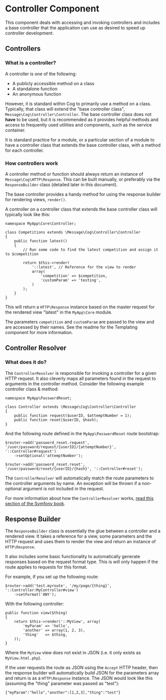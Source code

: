 # Controller Component

This component deals with accessing and invoking controllers and includes a base controller that the application can use as desired to speed up controller development.

## Controllers

### What is a controller?

A controller is one of the following:

- A publicly accessible method on a class
- A standalone function
- An anonymous function

However, it is standard within Cog to primarily use a method on a class. Typically, that class will extend the "base controller class", `Message\Cog\Controller\Controller`. The base controller class does not **have** to be used, but it is recommended as it provides helpful methods and access to frequently used utilities and components, such as the service container.

It is standard practice for a module, or a particular section of a module to have a controller class that extends the base controller class, with a method for each controller.

### How controllers work

A controller method or function should always return an instance of `Message\Cog\HTTP\Response`. This can be built manually, or preferably via the `ResponseBuilder` class (detailed later in this document).

The base controller provides a handy method for using the response builder for rendering views, `render()`.

A controller on a controller class that extends the base controller class will typically look like this:

	namespace MyApp\Core\Controller;
	
	class Competitions extends \Message\Cog\Controller\Controller
	{
		public function latest()
		{
			// Run some code to find the latest competition and assign it to $competition
			
			return $this->render(
				'::latest', // Reference for the view to render
				array(
					'competition' => $competition,
					'customParam' => 'testing',
				)
			);
		}
	}

This will return a `HTTP\Response` instance based on the master request for the rendered view "latest" in the `MyApp\Core` module.

The parameters `competition` and `customParam` are passed to the view and are accessed by their names. See the readme for the Templating component for more information.

## Controller Resolver

### What does it do?

The `ControllerResolver` is responsible for invoking a controller for a given HTTP request. It also cleverly maps all parameters found in the request to arguments in the controller method. Consider the following example controller class & method:

	namespace MyApp\PasswordReset;
	
	class Controller extends \Message\Cog\Controller\Controller
	{
		public function request($userID, $attemptNumber = 1);
		public function reset($userID, $hash);
	}

And the following route defined in the `MyApp\PasswordReset` route bootstrap:

	$router->add('password_reset.request', '/user/password/request/{userID}/{attemptNumber}', '::Controller#request')
		->setOptional('attemptNumber');
		
	$router->add('password_reset.reset', '/user/password/reset/{userID}/{hash}', '::Controller#reset');		

The `ControllerResolver` will automatically match the route parameters to the controller arguments by name. An exception will be thrown if a non-optional argument is not included in the request.

For more information about how the `ControllerResolver` works, [read this section of the Symfony book](http://symfony.com/doc/2.0/book/controller.html#route-parameters-as-controller-arguments).

## Response Builder

The `ResponseBuilder` class is essentially the glue between a controller and a rendered view. It takes a reference for a view, some parameters and the HTTP request and uses them to render the view and return an instance of `HTTP\Response`.

It also includes some basic functionality to automatically generate responses based on the request format type. This is will only happen if the route applies to requests for this format.

For example, if you set up the following route:

	$router->add('test.myroute', '/my/page/{thing}', '::Controller:MyController#view')
		->setFormat('ANY');

With the following controller:

	public function view($thing)
	{
		return $this->render('::MyView', array(
			'myParam' => 'hello',
			'another' => array(1, 2, 3),
			'thing'   => $thing,
		));
	}

Where the `MyView` view does not exist in JSON (i.e. it only exists as `MyView.html.php`).

If the user requests the route as JSON using the `Accept` HTTP header, then the response builder will automatically build JSON for the parameters array and return is as a `HTTP\Response` instance. The JSON would look like this (assuming the "thing" parameter was passed as "test"):

	{"myParam":"hello","another":[1,2,3],"thing":"test"}
